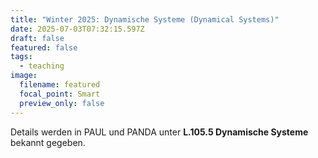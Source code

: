 ```yaml
---
title: "Winter 2025: Dynamische Systeme (Dynamical Systems)"
date: 2025-07-03T07:32:15.597Z
draft: false
featured: false
tags:
  - teaching
image:
  filename: featured
  focal_point: Smart
  preview_only: false
---
```

Details werden in PAUL und PANDA unter **L.105.5 Dynamische Systeme** bekannt gegeben.